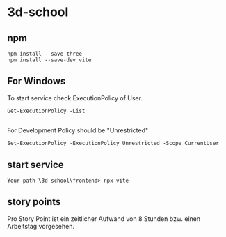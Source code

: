 # 3d-school

## npm
```dotenv
npm install --save three
npm install --save-dev vite
```

## For Windows
To start service check ExecutionPolicy of User.
```dotenv
Get-ExecutionPolicy -List
```
##
For Development Policy should be "Unrestricted"
```dotenv
Set-ExecutionPolicy -ExecutionPolicy Unrestricted -Scope CurrentUser
```

## start service
```dotenv
Your path \3d-school\frontend> npx vite
```
## story points
Pro Story Point ist ein zeitlicher Aufwand von 8 Stunden bzw. einen Arbeitstag vorgesehen.
